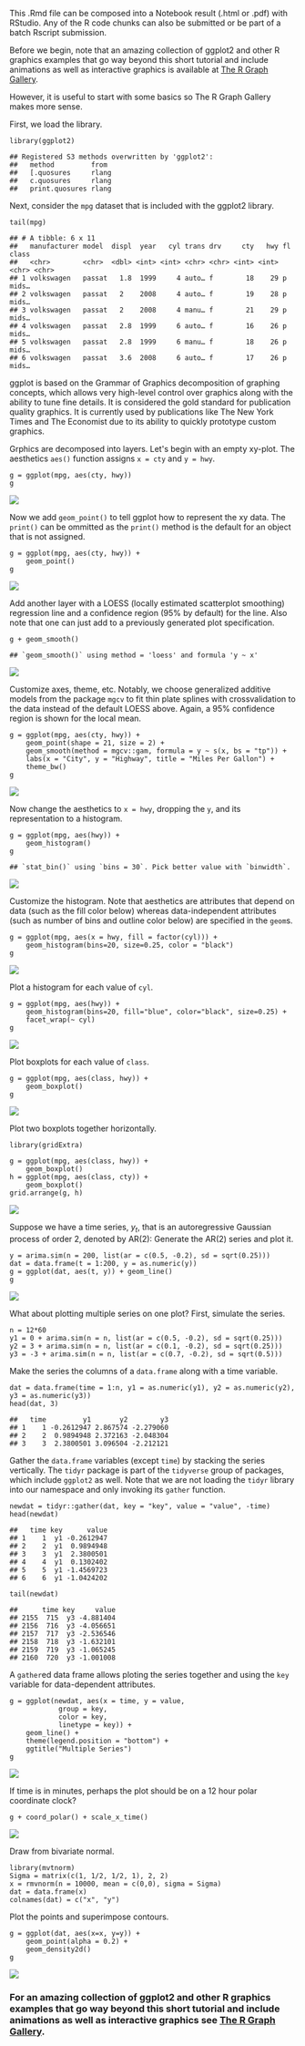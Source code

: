 This .Rmd file can be composed into a Notebook result (.html or .pdf)
with RStudio. Any of the R code chunks can also be submitted or be part
of a batch Rscript submission.

Before we begin, note that an amazing collection of ggplot2 and other R
graphics examples that go way beyond this short tutorial and include
animations as well as interactive graphics is available at [The R Graph
Gallery](https://www.r-graph-gallery.com/).

However, it is useful to start with some basics so The R Graph Gallery
makes more sense.

First, we load the library.

    library(ggplot2)

    ## Registered S3 methods overwritten by 'ggplot2':
    ##   method         from 
    ##   [.quosures     rlang
    ##   c.quosures     rlang
    ##   print.quosures rlang

Next, consider the `mpg` dataset that is included with the ggplot2
library.

    tail(mpg)

    ## # A tibble: 6 x 11
    ##   manufacturer model  displ  year   cyl trans drv     cty   hwy fl    class
    ##   <chr>        <chr>  <dbl> <int> <int> <chr> <chr> <int> <int> <chr> <chr>
    ## 1 volkswagen   passat   1.8  1999     4 auto… f        18    29 p     mids…
    ## 2 volkswagen   passat   2    2008     4 auto… f        19    28 p     mids…
    ## 3 volkswagen   passat   2    2008     4 manu… f        21    29 p     mids…
    ## 4 volkswagen   passat   2.8  1999     6 auto… f        16    26 p     mids…
    ## 5 volkswagen   passat   2.8  1999     6 manu… f        18    26 p     mids…
    ## 6 volkswagen   passat   3.6  2008     6 auto… f        17    26 p     mids…

ggplot is based on the Grammar of Graphics decomposition of graphing
concepts, which allows very high-level control over graphics along with
the ability to tune fine details. It is considered the gold standard for
publication quality graphics. It is currently used by publications like
The New York Times and The Economist due to its ability to quickly
prototype custom graphics.

Grphics are decomposed into layers. Let's begin with an empty xy-plot.
The aesthetics `aes()` function assigns `x = cty` and `y = hwy`.

    g = ggplot(mpg, aes(cty, hwy))
    g

![](ggplot2_files/figure-markdown_strict/unnamed-chunk-3-1.png)

Now we add `geom_point()` to tell ggplot how to represent the xy data.
The `print()` can be ommitted as the `print()` method is the default for
an object that is not assigned.

    g = ggplot(mpg, aes(cty, hwy)) +
        geom_point()
    g

![](ggplot2_files/figure-markdown_strict/unnamed-chunk-4-1.png)

Add another layer with a LOESS (locally estimated scatterplot smoothing)
regression line and a confidence region (95% by default) for the line.
Also note that one can just add to a previously generated plot
specification.

    g + geom_smooth()

    ## `geom_smooth()` using method = 'loess' and formula 'y ~ x'

![](ggplot2_files/figure-markdown_strict/unnamed-chunk-5-1.png)

Customize axes, theme, etc. Notably, we choose generalized additive
models from the package `mgcv` to fit thin plate splines with
crossvalidation to the data instead of the default LOESS above. Again, a
95% confidence region is shown for the local mean.

    g = ggplot(mpg, aes(cty, hwy)) +
        geom_point(shape = 21, size = 2) +
        geom_smooth(method = mgcv::gam, formula = y ~ s(x, bs = "tp")) +
        labs(x = "City", y = "Highway", title = "Miles Per Gallon") +
        theme_bw()
    g

![](ggplot2_files/figure-markdown_strict/unnamed-chunk-6-1.png)

Now change the aesthetics to `x = hwy`, dropping the `y`, and its
representation to a histogram.

    g = ggplot(mpg, aes(hwy)) +
        geom_histogram()
    g

    ## `stat_bin()` using `bins = 30`. Pick better value with `binwidth`.

![](ggplot2_files/figure-markdown_strict/unnamed-chunk-7-1.png)

Customize the histogram. Note that aesthetics are attributes that depend
on data (such as the fill color below) whereas data-independent
attributes (such as number of bins and outline color below) are
specified in the `geom`s.

    g = ggplot(mpg, aes(x = hwy, fill = factor(cyl))) +
        geom_histogram(bins=20, size=0.25, color = "black")
    g

![](ggplot2_files/figure-markdown_strict/unnamed-chunk-8-1.png)

Plot a histogram for each value of `cyl`.

    g = ggplot(mpg, aes(hwy)) +
        geom_histogram(bins=20, fill="blue", color="black", size=0.25) +
        facet_wrap(~ cyl)
    g

![](ggplot2_files/figure-markdown_strict/unnamed-chunk-9-1.png)

Plot boxplots for each value of `class`.

    g = ggplot(mpg, aes(class, hwy)) +
        geom_boxplot()
    g

![](ggplot2_files/figure-markdown_strict/unnamed-chunk-10-1.png)

Plot two boxplots together horizontally.

    library(gridExtra)

    g = ggplot(mpg, aes(class, hwy)) +
        geom_boxplot()
    h = ggplot(mpg, aes(class, cty)) +
        geom_boxplot()
    grid.arrange(g, h)

![](ggplot2_files/figure-markdown_strict/unnamed-chunk-11-1.png)

Suppose we have a time series, *y*<sub>*t*</sub>, that is an
autoregressive Gaussian process of order 2, denoted by AR(2):
Generate the AR(2) series and plot it.

    y = arima.sim(n = 200, list(ar = c(0.5, -0.2), sd = sqrt(0.25)))
    dat = data.frame(t = 1:200, y = as.numeric(y))
    g = ggplot(dat, aes(t, y)) + geom_line()
    g

![](ggplot2_files/figure-markdown_strict/unnamed-chunk-12-1.png)

What about plotting multiple series on one plot? First, simulate the
series.

    n = 12*60
    y1 = 0 + arima.sim(n = n, list(ar = c(0.5, -0.2), sd = sqrt(0.25)))
    y2 = 3 + arima.sim(n = n, list(ar = c(0.1, -0.2), sd = sqrt(0.25)))
    y3 = -3 + arima.sim(n = n, list(ar = c(0.7, -0.2), sd = sqrt(0.5)))

Make the series the columns of a `data.frame` along with a time
variable.

    dat = data.frame(time = 1:n, y1 = as.numeric(y1), y2 = as.numeric(y2), y3 = as.numeric(y3))
    head(dat, 3)

    ##   time         y1       y2        y3
    ## 1    1 -0.2612947 2.867574 -2.279060
    ## 2    2  0.9894948 2.372163 -2.048304
    ## 3    3  2.3800501 3.096504 -2.212121

Gather the `data.frame` variables (except `time`) by stacking the series
vertically. The `tidyr` package is part of the `tidyverse` group of
packages, which include `ggplot2` as well. Note that we are not loading
the `tidyr` library into our namespace and only invoking its `gather`
function.

    newdat = tidyr::gather(dat, key = "key", value = "value", -time)
    head(newdat)

    ##   time key      value
    ## 1    1  y1 -0.2612947
    ## 2    2  y1  0.9894948
    ## 3    3  y1  2.3800501
    ## 4    4  y1  0.1302402
    ## 5    5  y1 -1.4569723
    ## 6    6  y1 -1.0424202

    tail(newdat)

    ##      time key     value
    ## 2155  715  y3 -4.881404
    ## 2156  716  y3 -4.056651
    ## 2157  717  y3 -2.536546
    ## 2158  718  y3 -1.632101
    ## 2159  719  y3 -1.065245
    ## 2160  720  y3 -1.001008

A `gather`ed data frame allows ploting the series together and using the
`key` variable for data-dependent attributes.

    g = ggplot(newdat, aes(x = time, y = value,
                group = key,
                color = key,
                linetype = key)) +
        geom_line() +
        theme(legend.position = "bottom") +
        ggtitle("Multiple Series")
    g

![](ggplot2_files/figure-markdown_strict/unnamed-chunk-16-1.png)

If time is in minutes, perhaps the plot should be on a 12 hour polar
coordinate clock?

    g + coord_polar() + scale_x_time()

![](ggplot2_files/figure-markdown_strict/unnamed-chunk-17-1.png)

Draw from bivariate normal.

    library(mvtnorm)
    Sigma = matrix(c(1, 1/2, 1/2, 1), 2, 2)
    x = rmvnorm(n = 10000, mean = c(0,0), sigma = Sigma)
    dat = data.frame(x)
    colnames(dat) = c("x", "y")

Plot the points and superimpose contours.

    g = ggplot(dat, aes(x=x, y=y)) +
        geom_point(alpha = 0.2) +
        geom_density2d()
    g

![](ggplot2_files/figure-markdown_strict/unnamed-chunk-19-1.png)

### For an amazing collection of ggplot2 and other R graphics examples that go way beyond this short tutorial and include animations as well as interactive graphics see [The R Graph Gallery](https://www.r-graph-gallery.com/).

